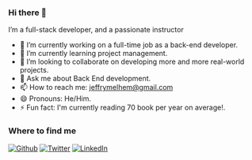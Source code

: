 ### Hi there 👋

I’m a full-stack developer, and a passionate instructor

- 🔭 I’m currently working on a full-time job as a back-end developer.
- 🌱 I’m currently learning project management.
- 👯 I’m looking to collaborate on developing more and more real-world projects.
- 💬 Ask me about Back End development.
- 📫 How to reach me: jeffrymelhem@gmail.com 
- 😄 Pronouns: He/Him.
- ⚡ Fun fact: I'm currently reading 70 book per year on average!.

<h3>Where to find me</h3>
<p><a href="https://github.com/jaafarmelhem" target="_blank"><img alt="Github" src="https://img.shields.io/badge/GitHub-%2312100E.svg?&style=for-the-badge&logo=Github&logoColor=white" /></a>
  <a href="https://twitter.com/jfr_jaafar" target="_blank"><img alt="Twitter" src="https://img.shields.io/badge/twitter-%231DA1F2.svg?&style=for-the-badge&logo=twitter&logoColor=white" /></a>
  <a href="https://www.linkedin.com/in/jaafarmelhem/" target="_blank"><img alt="LinkedIn" src="https://img.shields.io/badge/linkedin-%230077B5.svg?&style=for-the-badge&logo=linkedin&logoColor=white" /></a> 
</p>
